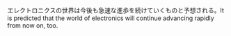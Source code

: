 <tr><td>エレクトロニクスの世界は今後も急速な進歩を続けていくものと予想される。<td><tr><tr><td>It is predicted that the world of electronics will continue advancing rapidly from now on, too.<td><tr></table>


